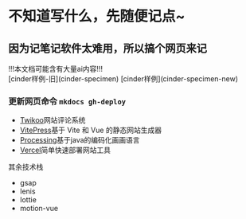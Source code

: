 # 不知道写什么，先随便记点~
## 因为记笔记软件太难用，所以搞个网页来记
<div class="alert alert-danger" role="alert">
  !!!本文档可能含有大量ai内容!!!
</div>
 [cinder样例-旧](cinder-specimen)  
 [cinder样例](cinder-specimen-new)

### 更新网页命令 `mkdocs gh-deploy`

- [Twikoo](https://twikoo.js.org/)网站评论系统  
- [VitePress](https://vitepress.vite.ac.cn/)基于 Vite 和 Vue 的静态网站生成器  
- [Processing](https://processing.org/)基于java的编码化画画语言  
- [Vercel](https://vercel.com/)简单快速部署网站工具

其余技术栈

- gsap  
- lenis  
- lottie  
- motion-vue  